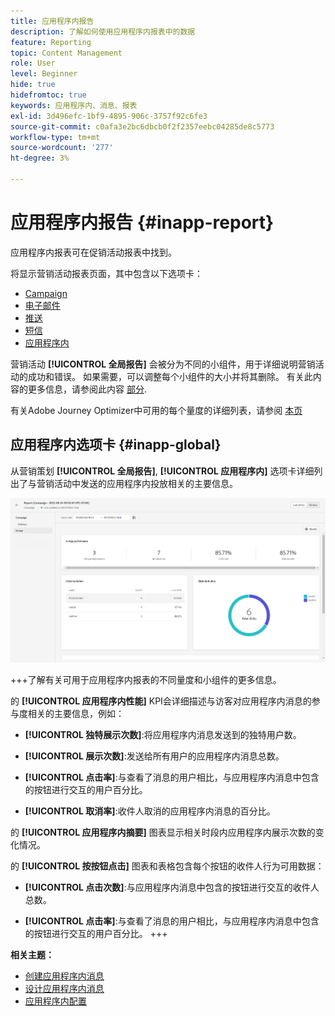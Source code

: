 ```yaml
---
title: 应用程序内报告
description: 了解如何使用应用程序内报表中的数据
feature: Reporting
topic: Content Management
role: User
level: Beginner
hide: true
hidefromtoc: true
keywords: 应用程序内、消息、报表
exl-id: 3d496efc-1bf9-4895-906c-3757f92c6fe3
source-git-commit: c0afa3e2bc6dbcb0f2f2357eebc04285de8c5773
workflow-type: tm+mt
source-wordcount: '277'
ht-degree: 3%

---
```


# 应用程序内报告 {#inapp-report}

应用程序内报表可在促销活动报表中找到。

将显示营销活动报表页面，其中包含以下选项卡：

* [Campaign](../reports/campaign-global-report.md#campaign-live)
* [电子邮件](../reports/campaign-global-report.md#email-live)
* [推送](../reports/campaign-global-report.md#push-live)
* [短信](../reports/campaign-global-report.md#sms-live)
* [应用程序内](#in-app-global)

营销活动 **[!UICONTROL 全局报告]** 会被分为不同的小组件，用于详细说明营销活动的成功和错误。 如果需要，可以调整每个小组件的大小并将其删除。 有关此内容的更多信息，请参阅此内容 [部分](../reports/global-report.md#modify-dashboard).

有关Adobe Journey Optimizer中可用的每个量度的详细列表，请参阅 [本页](../reports/global-report.md#list-of-components-global.md)

## 应用程序内选项卡 {#inapp-global}

从营销策划 **[!UICONTROL 全局报告]**, **[!UICONTROL 应用程序内]** 选项卡详细列出了与营销活动中发送的应用程序内投放相关的主要信息。

![](assets/campaign_report_global_6.png)

+++了解有关可用于应用程序内报表的不同量度和小组件的更多信息。

的 **[!UICONTROL 应用程序内性能]** KPI会详细描述与访客对应用程序内消息的参与度相关的主要信息，例如：

* **[!UICONTROL 独特展示次数]**:将应用程序内消息发送到的独特用户数。

* **[!UICONTROL 展示次数]**:发送给所有用户的应用程序内消息总数。

* **[!UICONTROL 点击率]**:与查看了消息的用户相比，与应用程序内消息中包含的按钮进行交互的用户百分比。

* **[!UICONTROL 取消率]**:收件人取消的应用程序内消息的百分比。

的 **[!UICONTROL 应用程序内摘要]** 图表显示相关时段内应用程序内展示次数的变化情况。

的 **[!UICONTROL 按按钮点击]** 图表和表格包含每个按钮的收件人行为可用数据：

* **[!UICONTROL 点击次数]**:与应用程序内消息中包含的按钮进行交互的收件人总数。

* **[!UICONTROL 点击率]**:与查看了消息的用户相比，与应用程序内消息中包含的按钮进行交互的用户百分比。
+++

**相关主题：**

* [创建应用程序内消息](../in-app/create-in-app.md)
* [设计应用程序内消息](../in-app/design-in-app.md)
* [应用程序内配置](../in-app/inapp-configuration.md)
